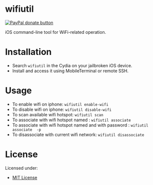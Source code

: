 # wifiutil

<!-- BADGES -->
<span class="badge-paypal"><a href="https://www.paypal.com/cgi-bin/webscr?cmd=_s-xclick&hosted_button_id=X3KS6KJP63MG4" title="Donate to this project using Paypal"><img src="https://img.shields.io/badge/paypal-donate-yellow.svg" alt="PayPal donate button" /></a></span>

<!-- DESCRIPTION -->
iOS command-line tool for WiFi-related operation.

# Installation
<ul>
<li>Search <code>wifiutil</code> in the Cydia on your jailbroken iOS device.</li>
<li>Install and access it using MobileTerminal or remote SSH.</li>
</ul>

# Usage
<ul>
<li>To enable wifi on iphone: <code>wifiutil enable-wifi</code></li>
<li>To disable wifi on iphone: <code>wifiutil disable-wifi</code></li>
<li>To scan available wifi hotspot: <code>wifiutil scan</code></li>
<li>To associate with wifi hotspot named <ssid>: <code>wifiutil associate <ssid></code></li>
<li>To associate with wifi hotspot named <ssid> and with password <passwd>: <code>wifiutil associate <ssid> -p <passwd></code></li>
<li>To disassociate with current wifi network: <code>wifiutil disassociate</code></li>
</ul>

# License
Licensed under:
<ul><li><a href="http://spdx.org/licenses/MIT.html">MIT License</a></li></ul>
